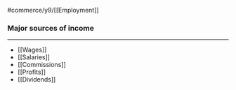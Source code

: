 #commerce/y9/[[Employment]] 

### Major sources of income
---
- [[Wages]]
- [[Salaries]]
- [[Commissions]]
- [[Profits]]
- [[Dividends]]